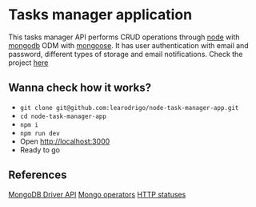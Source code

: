 # Tasks manager application
This tasks manager API performs CRUD operations through [node](https://nodejs.org/en/) with [mongodb](https://www.mongodb.com/) ODM with [mongoose](https://mongoosejs.com/). It has user authentication with email and password, different types of storage and email notifications. Check the project [here](https://www.example.com)

## Wanna check how it works?
* `git clone git@github.com:learodrigo/node-task-manager-app.git`
* `cd node-task-manager-app`
* `npm i`
* `npm run dev`
* Open [http://localhost:3000](http://localhost:3000)
* Ready to go

## References
[MongoDB Driver API](https://mongodb.github.io/node-mongodb-native/3.6/api/)
[Mongo operators](https://docs.mongodb.com/manual/reference/operator/)
[HTTP statuses](https://httpstatuses.com/)
